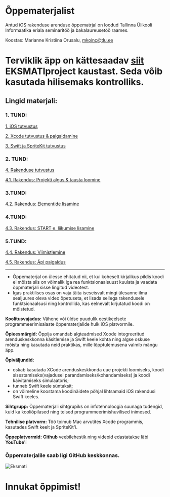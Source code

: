 # Õppematerjalist

Antud iOS rakenduse arenduse õppematrjal on loodud Tallinna Ülikooli Informaatika eriala seminaritöö ja bakalaureusetöö raames.

Koostas: Marianne Kristiina Orusalu, mkoinc@tlu.ee

# Terviklik äpp on kättesaadav [siit](https://github.com/ios-rakenduse-arendus/EsimeneApp) EKSMATIproject kaustast. Seda võib kasutada hilisemaks kontrolliks.

## Lingid materjali:

### 1. TUND:

[1. iOS tutvustus](https://github.com/ios-rakenduse-arendus/2018/wiki/1.-iOS-tutvustus)

[2. Xcode tutvustus & paigaldamine](https://github.com/ios-rakenduse-arendus/2018/wiki/2.-Xcode-tutvustus-&-paigaldamine)

[3. Swift ja SpriteKit tutvustus](https://github.com/ios-rakenduse-arendus/2018/wiki/3.-Swift-ja-SpriteKit-tutvustus)

### 2. TUND:

[4. Rakenduse tutvustus](https://github.com/ios-rakenduse-arendus/2018/wiki/4.-Rakenduse-tutvustus)

[4.1. Rakendus: Projekti algus & tausta loomine](https://github.com/ios-rakenduse-arendus/4.1.Rakendus-taust)

### 3.TUND:

[4.2. Rakendus: Elementide lisamine](https://github.com/ios-rakenduse-arendus/4.2.Rakendus-elemendid)

### 4.TUND:

[4.3. Rakendus: START e. liikumise lisamine](https://github.com/ios-rakenduse-arendus/4.3.Rakendus-start)

### 5.TUND:

[4.4. Rakendus: Viimistlemine](https://github.com/ios-rakenduse-arendus/4.4.Rakendus-viimistlemine)

[4.5. Rakendus: Äpi paigaldus](https://github.com/ios-rakenduse-arendus/EsimeneApp/wiki/4.5.-Rakendus:-%C3%84pi-paigaldus)
___

* Õppematerjal on ülesse ehitatud nii, et kui koheselt kirjalikus pildis koodi ei mõista siis on võimalik iga rea funktsionaalsuust kuulata ja vaadata õppmaterjali sisse lingitud videotest. 
* Igas praktilises osas on vaja täita iseseisvalt mingi ülesanne ilma sealjuures oleva video õpetuseta, et lisada sellega rakendusele funktsionaalsusi ning kontrollida, kas eelnevalt kirjutatud koodi on mõistetud.

**Koolitusvajadus:** Vähene või üldse puudulik eestikeelsete programmeerimisalaste õppematerjalide hulk iOS platvormile.

**Õpieesmärgid:** Õppija omandab algteadmised Xcode integreeritud arenduskeskkonna käsitlemise ja Swift keele kohta ning algse oskuse mõista ning kasutada neid praktikas, mille lõpptulemusena valmib mängu äpp.

**Õpiväljundid:**
* oskab kasutada XCode arenduskeskkonda uue projekti loomiseks, koodi sisestamiseks(vajadusel parandamiseks/kohandamiseks) ja koodi käivitamiseks simulaatoris;
* tunneb Swift keele süntaksit;
* on võimeline koostama koodinäidete põhjal lihtsamaid iOS rakendusi Swift keeles.

**Sihtgrupp:** Õppematerjali sihtgrupiks on infotehnoloogia suunaga tudengid, kuid ka kooliõpilased ning teised programmeerimishuvilised inimesed.

**Tehnilise platvorm:** Töö toimub Mac arvutites Xcode programmis, kasutades Swift keelt ja SpriteKit'i.

**Õppeplatvormid:** **Github** veebilehestik ning videoid edastatakse läbi **YouTube**'i


### Õppematerjalile saab ligi GitHub keskkonnas.

![Eksmati](https://github.com/ios-rakenduse-arendus/4.1.Rakendus-taust/blob/master/Assets/AppIcon/iPhoneApp60pt%403x.png)

# Innukat õppimist!
